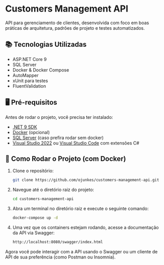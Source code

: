 # Customers Management API

API para gerenciamento de clientes, desenvolvida com foco em boas práticas de arquitetura, padrões de projeto e testes automatizados.

## 📚 Tecnologias Utilizadas
- ASP.NET Core 9
- SQL Server
- Docker & Docker Compose
- AutoMapper
- xUnit para testes
- FluentValidation

## 🖥️ Pré-requisitos

Antes de rodar o projeto, você precisa ter instalado:

- [.NET 9 SDK](https://dotnet.microsoft.com/en-us/download)
- [Docker](https://www.docker.com/) (opcional)
- [SQL Server](https://www.microsoft.com/pt-br/sql-server/sql-server-downloads) (caso prefira rodar sem docker)
- [Visual Studio 2022](https://visualstudio.microsoft.com/pt-br/vs/) ou [Visual Studio Code](https://code.visualstudio.com/) com extensões C#

## 🚀 Como Rodar o Projeto (com Docker)

1. Clone o repositório:
   ```bash
   git clone https://github.com/ojunkes/customers-management-api.git

2. Navegue até o diretório raiz do projeto:
   ```bash
   cd customers-management-api

3. Abra um terminal no diretório raiz e execute o seguinte comando:
   ```bash
   docker-compose up -d
   
4. Uma vez que os containers estejam rodando, acesse a documentação da API via Swagger:
   ```bash
   http://localhost:8080/swagger/index.html

Agora você pode interagir com a API usando o Swagger ou um cliente de API de sua preferência (como Postman ou Insomnia).
